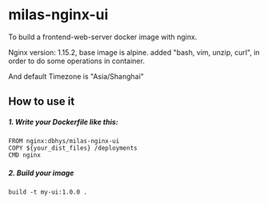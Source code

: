 # milas-nginx-ui

To build a frontend-web-server docker image with nginx.

Nginx version: 1.15.2, base image is alpine. added "bash, vim, unzip, curl", 
in order to do some operations in container.

And default Timezone is "Asia/Shanghai"

## How to use it
##### 1. Write your Dockerfile like this:

```
FROM nginx:dbhys/milas-nginx-ui
COPY ${your_dist_files} /deployments
CMD nginx
```
##### 2. Build your image
```
build -t my-ui:1.0.0 .
```